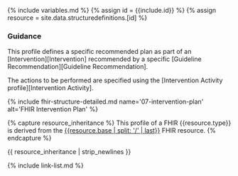 {% include variables.md %}
{% assign id = {{include.id}} %}
{% assign resource = site.data.structuredefinitions.[id] %}

### Guidance

This profile defines a specific recommended plan as part of an [Intervention][Intervention] recommended by a specific [Guideline Recommendation][Guideline Recommendation].

The actions to be performed are specified using the [Intervention Activity profile][Intervention Activity].


{% include fhir-structure-detailed.md name='07-intervention-plan' alt='FHIR Intervention Plan' %}

{% capture resource_inheritance %}
This profile of a FHIR {{resource.type}} is derived from the [{{resource.base | split: '/' | last}}]({{resource.base}}) FHIR resource.
{% endcapture %}

{{ resource_inheritance | strip_newlines }}

{% include link-list.md %}
